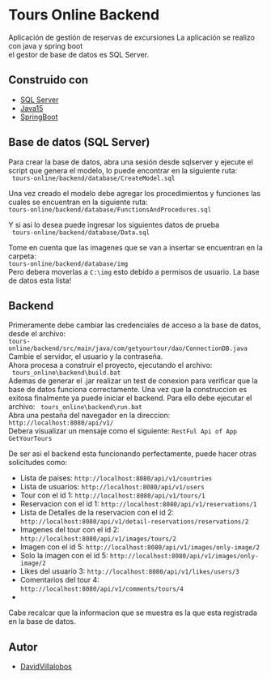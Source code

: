 # Tours Online Backend
 
Aplicación de gestión de reservas de excursiones
La aplicación se realizo con java y spring boot   
el gestor de base de datos es SQL Server. 


## Construido con
*	[SQL Server](https://www.microsoft.com/es-es/sql-server/sql-server-downloads)
*	[Java15](https://www.oracle.com/java/technologies/javase/jdk15-archive-downloads.html)
*	[SpringBoot](https://spring.io/projects/spring-boot)

## Base de datos (SQL Server)

Para crear la base de datos, abra una sesión desde sqlserver y ejecute el script que genera el modelo, lo puede encontrar en la siguiente ruta:   
` tours-online/backend/database/CreateModel.sql` 

Una vez creado el modelo debe agregar los procedimientos y funciones las cuales se encuentran en la siguiente ruta:  
` tours-online/backend/database/FunctionsAndProcedures.sql `

Y si asi lo desea puede ingresar los siguientes datos de prueba   
` tours-online/backend/database/Data.sql`

Tome en cuenta que las imagenes que se van a insertar se encuentran en la carpeta:  
 ` tours-online/backend/database/img `    
Pero debera moverlas a `C:\img` esto debido a permisos de usuario.
La base de datos esta lista!

## Backend
Primeramente debe cambiar las credenciales de acceso a la base de datos, desde el archivo:  
`tours-online/backend/src/main/java/com/getyourtour/dao/ConnectionDB.java`  
Cambie el servidor, el usuario y la contraseña.   
Ahora procesa a construir el proyecto, ejecutando el archivo:  
` tours_online\backend\build.bat`  
Ademas de generar el .jar realizar un test de conexion para verificar que la base de datos funciona correctamente.
Una vez que la construccion es exitosa finalmente ya puede iniciar el backend.
Para ello debe ejecutar el archivo:  ` tours_online\backend\run.bat`    
Abra una pestaña del navegador en la direccion: `http://localhost:8080/api/v1/`    
Debera visualizar un mensaje como el siguiente: ` RestFul Api of App GetYourTours `    

De ser asi el backend esta funcionando perfectamente, puede hacer otras solicitudes como:  

*	Lista de paises: `http://localhost:8080/api/v1/countries `  
*	Lista de usuarios: `http://localhost:8080/api/v1/users `  
*	Tour con el id 1: `http://localhost:8080/api/v1/tours/1 `    
*	Reservacion con el id 1: `http://localhost:8080/api/v1/reservations/1 `
*	Lista de Detalles de la reservacion con el id 2: `http://localhost:8080/api/v1/detail-reservations/reservations/2`    
*	Imagenes del tour con el id 2: `http://localhost:8080/api/v1/images/tours/2`  
*	Imagen con el id 5: `http://localhost:8080/api/v1/images/only-image/2`
*	Solo la imagen con el id 5: `http://localhost:8080/api/v1/images/only-image/2`  
*	Likes del usuario 3: `http://localhost:8080/api/v1/likes/users/3`  
*	Comentarios del tour 4: `http://localhost:8080/api/v1/comments/tours/4`  
*	
Cabe recalcar que la informacion que se muestra es la que esta registrada en la base de datos.  

## Autor
*   [DavidVillalobos](https://github.com/DavidVillalobos)

